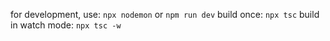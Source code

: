 for development, use: `npx nodemon` or `npm run dev`
build once: `npx tsc`
build in watch mode: `npx tsc -w`
